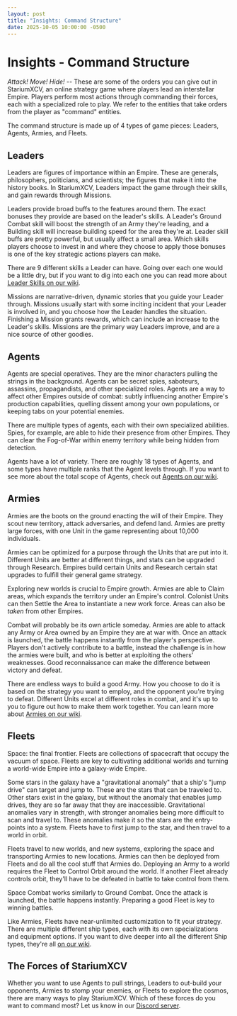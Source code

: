 ```yaml
---
layout: post
title: "Insights: Command Structure"
date: 2025-10-05 10:00:00 -0500
---
```

# Insights - Command Structure
*Attack! Move! Hide!* -- These are some of the orders you can give out in StariumXCV, an online strategy game where players lead an interstellar Empire. Players perform most actions through commanding their forces, each with a specialized role to play. We refer to the entities that take orders from the player as "command" entities. 

The command structure is made up of 4 types of game pieces: Leaders, Agents, Armies, and Fleets. 
## Leaders
Leaders are figures of importance within an Empire. These are generals, philosophers, politicians, and scientists; the figures that make it into the history books. In StariumXCV, Leaders impact the game through their skills, and gain rewards through Missions.

Leaders provide broad buffs to the features around them. The exact bonuses they provide are based on the leader's skills. A Leader's Ground Combat skill will boost the strength of an Army they're leading, and a Building skill will increase building speed for the area they're at. Leader skill buffs are pretty powerful, but usually affect a small area. Which skills players choose to invest in and where they choose to apply those bonuses is one of the key strategic actions players can make. 

There are 9 different skills a Leader can have. Going over each one would be a little dry, but if you want to dig into each one you can read more about [Leader Skills on our wiki](https://reference.stariumxcv.com/index.php?title=Leaders#Skills).

Missions are narrative-driven, dynamic stories that you guide your Leader through. Missions usually start with some inciting incident that your Leader is involved in, and you choose how the Leader handles the situation. Finishing a Mission grants rewards, which can include an increase to the Leader's skills. Missions are the primary way Leaders improve, and are a nice source of other goodies.
## Agents
Agents are special operatives. They are the minor characters pulling the strings in the background. Agents can be secret spies, saboteurs, assassins, propagandists, and other specialized roles. Agents are a way to affect other Empires outside of combat: subtly influencing another Empire's production capabilities, quelling dissent among your own populations, or keeping tabs on your potential enemies. 

There are multiple types of agents, each with their own specialized abilities. Spies, for example, are able to hide their presence from other Empires. They can clear the Fog-of-War within enemy territory while being hidden from detection.

Agents have a lot of variety. There are roughly 18 types of Agents, and some types have multiple ranks that the Agent levels through. If you want to see more about the total scope of Agents, check out [Agents on our wiki](https://reference.stariumxcv.com/index.php?title=Agents#Archtypes).
## Armies
Armies are the boots on the ground enacting the will of their Empire. They scout new territory, attack adversaries, and defend land. Armies are pretty large forces, with one Unit in the game representing about 10,000 individuals. 

Armies can be optimized for a purpose through the Units that are put into it. Different Units are better at different things, and stats can be upgraded through Research. Empires build certain Units and Research certain stat upgrades to fulfill their general game strategy. 

Exploring new worlds is crucial to Empire growth. Armies are able to Claim areas, which expands the territory under an Empire's control. Colonist Units can then Settle the Area to instantiate a new work force. Areas can also be *taken* from other Empires.

Combat will probably be its own article someday. Armies are able to attack any Army or Area owned by an Empire they are at war with. Once an attack is launched, the battle happens instantly from the player's perspective. Players don't actively contribute to a battle, instead the challenge is in how the armies were built, and who is better at exploiting the others' weaknesses. Good reconnaissance can make the difference between victory and defeat. 

There are endless ways to build a good Army. How you choose to do it is based on the strategy you want to employ, and the opponent you're trying to defeat. Different Units excel at different roles in combat, and it's up to you to figure out how to make them work together. You can learn more about [Armies on our wiki](https://reference.stariumxcv.com/index.php?title=Armies).
## Fleets
Space: the final frontier. Fleets are collections of spacecraft that occupy the vacuum of space. Fleets are key to cultivating additional worlds and turning a world-wide Empire into a galaxy-wide Empire. 

Some stars in the galaxy have a "gravitational anomaly" that a ship's "jump drive" can target and jump to. These are the stars that can be traveled to. Other stars exist in the galaxy, but without the anomaly that enables jump drives, they are so far away that they are inaccessible. Gravitational anomalies vary in strength, with stronger anomalies being more difficult to scan and travel to. These anomalies make it so the stars are the entry-points into a system. Fleets have to first jump to the star, and then travel to a world in orbit. 

Fleets travel to new worlds, and new systems, exploring the space and transporting Armies to new locations. Armies can then be deployed from Fleets and do all the cool stuff that Armies do. Deploying an Army to a world requires the Fleet to Control Orbit around the world. If another Fleet already controls orbit, they'll have to be defeated in battle to take control from them. 

Space Combat works similarly to Ground Combat. Once the attack is launched, the battle happens instantly. Preparing a good Fleet is key to winning battles.

Like Armies, Fleets have near-unlimited customization to fit your strategy. There are multiple different ship types, each with its own specializations and equipment options. If you want to dive deeper into all the different Ship types, they're all [on our wiki](https://reference.stariumxcv.com/index.php?title=Fleet_Designs).

## The Forces of StariumXCV
Whether you want to use Agents to pull strings, Leaders to out-build your opponents, Armies to stomp your enemies, or Fleets to explore the cosmos, there are many ways to play StariumXCV. Which of these forces do you want to command most? Let us know in our [Discord server](https://discord.gg/JSB2CTV).
